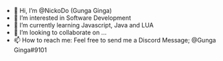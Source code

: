 - 👋 Hi, I’m @NickoDo (Gunga Ginga)
- 👀 I’m interested in Software Development
- 🌱 I’m currently learning Javascript, Java and LUA
- 💞️ I’m looking to collaborate on ...
- 📫 How to reach me: Feel free to send me a Discord Message; @Gunga Ginga#9101

<!---
NickoDo/NickoDo is a ✨ special ✨ repository because its `README.md` (this file) appears on your GitHub profile.
You can click the Preview link to take a look at your changes.
--->
